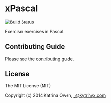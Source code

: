 # xPascal

[![Build Status](https://travis-ci.org/exercism/xpascal.png?branch=master)](https://travis-ci.org/exercism/xpascal)

Exercism exercises in Pascal.

## Contributing Guide

Please see the [contributing guide](https://github.com/exercism/x-common/blob/master/CONTRIBUTING.md).

## License

The MIT License (MIT)

Copyright (c) 2014 Katrina Owen, _@kytrinyx.com
